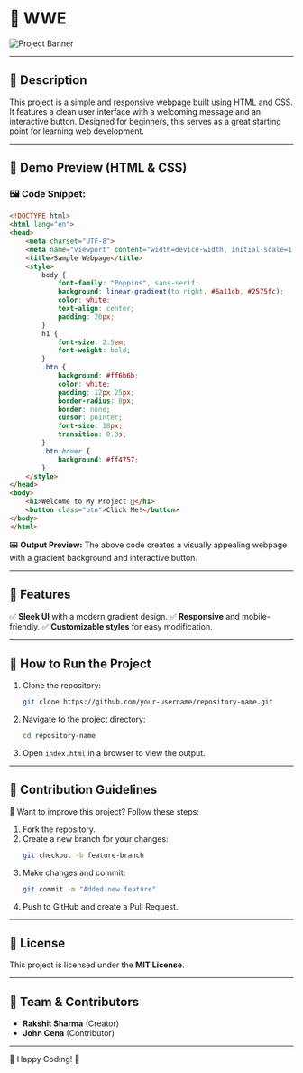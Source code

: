 # 🌟 WWE 

![Project Banner](https://via.placeholder.com/1000x300?text=Project+Banner)

---

## 📌 Description
This project is a simple and responsive webpage built using HTML and CSS. It features a clean user interface with a welcoming message and an interactive button. Designed for beginners, this serves as a great starting point for learning web development.

---

## 🎨 Demo Preview (HTML & CSS)

### 🖼 Code Snippet:
```html
<!DOCTYPE html>
<html lang="en">
<head>
    <meta charset="UTF-8">
    <meta name="viewport" content="width=device-width, initial-scale=1.0">
    <title>Sample Webpage</title>
    <style>
        body {
            font-family: "Poppins", sans-serif;
            background: linear-gradient(to right, #6a11cb, #2575fc);
            color: white;
            text-align: center;
            padding: 20px;
        }
        h1 {
            font-size: 2.5em;
            font-weight: bold;
        }
        .btn {
            background: #ff6b6b;
            color: white;
            padding: 12px 25px;
            border-radius: 8px;
            border: none;
            cursor: pointer;
            font-size: 18px;
            transition: 0.3s;
        }
        .btn:hover {
            background: #ff4757;
        }
    </style>
</head>
<body>
    <h1>Welcome to My Project 🚀</h1>
    <button class="btn">Click Me!</button>
</body>
</html>
```

🖼 **Output Preview:** The above code creates a visually appealing webpage with a gradient background and interactive button.

---

## 🔹 Features
✅ **Sleek UI** with a modern gradient design.
✅ **Responsive** and mobile-friendly.
✅ **Customizable styles** for easy modification.

---

## 🚀 How to Run the Project
1. Clone the repository:
   ```bash
   git clone https://github.com/your-username/repository-name.git
   ```
2. Navigate to the project directory:
   ```bash
   cd repository-name
   ```
3. Open `index.html` in a browser to view the output.

---

## 🤝 Contribution Guidelines
📢 Want to improve this project? Follow these steps:
1. Fork the repository.
2. Create a new branch for your changes:
   ```bash
   git checkout -b feature-branch
   ```
3. Make changes and commit:
   ```bash
   git commit -m "Added new feature"
   ```
4. Push to GitHub and create a Pull Request.

---

## 📜 License
This project is licensed under the **MIT License**.

---

## 👥 Team & Contributors
- **Rakshit Sharma** (Creator)
- **John Cena** (Contributor)

---

🚀 Happy Coding! 🎉


